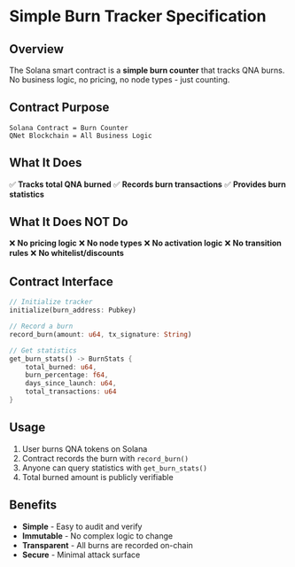 # Simple Burn Tracker Specification

## Overview

The Solana smart contract is a **simple burn counter** that tracks QNA burns.
No business logic, no pricing, no node types - just counting.

## Contract Purpose

```
Solana Contract = Burn Counter
QNet Blockchain = All Business Logic
```

## What It Does

✅ **Tracks total QNA burned**
✅ **Records burn transactions**
✅ **Provides burn statistics**

## What It Does NOT Do

❌ **No pricing logic**
❌ **No node types**
❌ **No activation logic**
❌ **No transition rules**
❌ **No whitelist/discounts**

## Contract Interface

```rust
// Initialize tracker
initialize(burn_address: Pubkey)

// Record a burn
record_burn(amount: u64, tx_signature: String)

// Get statistics
get_burn_stats() -> BurnStats {
    total_burned: u64,
    burn_percentage: f64,
    days_since_launch: u64,
    total_transactions: u64
}
```

## Usage

1. User burns QNA tokens on Solana
2. Contract records the burn with `record_burn()`
3. Anyone can query statistics with `get_burn_stats()`
4. Total burned amount is publicly verifiable

## Benefits

- **Simple** - Easy to audit and verify
- **Immutable** - No complex logic to change
- **Transparent** - All burns are recorded on-chain
- **Secure** - Minimal attack surface 